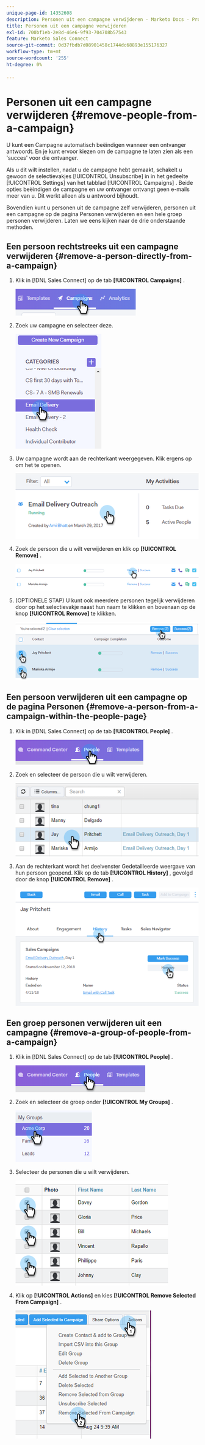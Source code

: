 ```yaml
---
unique-page-id: 14352608
description: Personen uit een campagne verwijderen - Marketo Docs - Productdocumentatie
title: Personen uit een campagne verwijderen
exl-id: 700bf1eb-2e8d-46e6-9f93-704708b57543
feature: Marketo Sales Connect
source-git-commit: 0d37fbdb7d08901458c1744dc68893e155176327
workflow-type: tm+mt
source-wordcount: '255'
ht-degree: 0%

---
```


# Personen uit een campagne verwijderen {#remove-people-from-a-campaign}

U kunt een Campagne automatisch beëindigen wanneer een ontvanger antwoordt. En je kunt ervoor kiezen om de campagne te laten zien als een &#39;succes&#39; voor die ontvanger.

Als u dit wilt instellen, nadat u de campagne hebt gemaakt, schakelt u gewoon de selectievakjes [!UICONTROL Unsubscribe] in in het gedeelte [!UICONTROL Settings] van het tabblad [!UICONTROL Campaigns] . Beide opties beëindigen de campagne en uw ontvanger ontvangt geen e-mails meer van u. Dit werkt alleen als u antwoord bijhoudt.

Bovendien kunt u personen uit de campagne zelf verwijderen, personen uit een campagne op de pagina Personen verwijderen en een hele groep personen verwijderen. Laten we eens kijken naar de drie onderstaande methoden.

## Een persoon rechtstreeks uit een campagne verwijderen {#remove-a-person-directly-from-a-campaign}

1. Klik in [!DNL Sales Connect] op de tab **[!UICONTROL Campaigns]** .

   ![](assets/one.png)

1. Zoek uw campagne en selecteer deze.

   ![](assets/two.png)

1. Uw campagne wordt aan de rechterkant weergegeven. Klik ergens op om het te openen.

   ![](assets/three.png)

1. Zoek de persoon die u wilt verwijderen en klik op **[!UICONTROL Remove]** .

   ![](assets/four.png)

1. (OPTIONELE STAP) U kunt ook meerdere personen tegelijk verwijderen door op het selectievakje naast hun naam te klikken en bovenaan op de knop **[!UICONTROL Remove]** te klikken.

   ![](assets/five.png)

## Een persoon verwijderen uit een campagne op de pagina Personen {#remove-a-person-from-a-campaign-within-the-people-page}

1. Klik in [!DNL Sales Connect] op de tab **[!UICONTROL People]** .

   ![](assets/one-a.png)

1. Zoek en selecteer de persoon die u wilt verwijderen.

   ![](assets/two-a.png)

1. Aan de rechterkant wordt het deelvenster Gedetailleerde weergave van hun persoon geopend. Klik op de tab **[!UICONTROL History]** , gevolgd door de knop **[!UICONTROL Remove]** .

   ![](assets/three-a.png)

## Een groep personen verwijderen uit een campagne {#remove-a-group-of-people-from-a-campaign}

1. Klik in [!DNL Sales Connect] op de tab **[!UICONTROL People]** .

   ![](assets/one-b.png)

1. Zoek en selecteer de groep onder **[!UICONTROL My Groups]** .

   ![](assets/two-b.png)

1. Selecteer de personen die u wilt verwijderen.

   ![](assets/three-b.png)

1. Klik op **[!UICONTROL Actions]** en kies **[!UICONTROL Remove Selected From Campaign]** .

   ![](assets/four-b.png)

